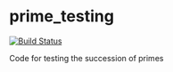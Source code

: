 # prime_testing
[![Build Status](https://travis-ci.com/fkarg/prime_testing.svg?branch=master)](https://travis-ci.com/fkarg/prime_testing)

Code for testing the succession of primes
